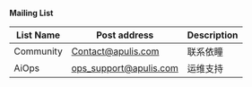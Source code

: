 **Mailing List**

|List Name  |Post address        |Description      |
|----------|---------------------|-----------------|
|Community |Contact@apulis.com   | 联系依瞳         |
|AiOps     |ops_support@apulis.com  | 运维支持     |

